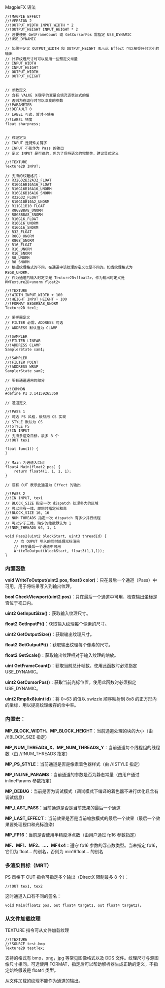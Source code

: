 MagpieFX 语法

``` hlsl
//!MAGPIE EFFECT
//!VERSION 2
//!OUTPUT_WIDTH INPUT_WIDTH * 2
//!OUTPUT_HEIGHT INPUT_HEIGHT * 2
// 若要使用 GetFrameCount 或 GetCursorPos 需指定 USE_DYNAMIC
//!USE_DYNAMIC

// 如果不定义 OUTPUT_WIDTH 和 OUTPUT_HEIGHT 表示此 Effect 可以接受任何大小的输出
// 计算纹理尺寸时可以使用一些预定义常量
// INPUT_WIDTH
// INPUT_HEIGHT
// OUTPUT_WIDTH
// OUTPUT_HEIGHT


// 参数定义
// 含有 VALUE 关键字的变量会填充该表达式的值
// 否则为在运行时可以改变的参数
//!PARAMETER
//!DEFAULT 0
// LABEL 可选，暂时不使用
//!LABEL 锐度
float sharpness;


// 纹理定义
// INPUT 是特殊关键字
// INPUT 不能作为 Pass 的输出
// 定义 INPUT 是可选的，但为了保持语义的完整性，建议显式定义

//!TEXTURE
Texture2D INPUT;

// 支持的纹理格式：
// R32G32B32A32_FLOAT
// R16G16B16A16_FLOAT
// R16G16B16A16_UNORM
// R16G16B16A16_SNORM
// R32G32_FLOAT
// R10G10B10A2_UNORM
// R11G11B10_FLOAT
// R8G8B8A8_UNORM
// R8G8B8A8_SNORM
// R16G16_FLOAT
// R16G16_UNORM
// R16G16_SNORM
// R32_FLOAT
// R8G8_UNORM
// R8G8_SNORM
// R16_FLOAT
// R16_UNORM
// R16_SNORM
// R8_UNORM
// R8_SNORM
// 根据纹理格式的不同，在通道中该纹理的定义也是不同的。如当纹理格式为 R8G8_UNORM，
// 作为通道的输入时定义是 Texture2D<float2>，作为输出时定义是 RWTexture2D<unorm float2>

//!TEXTURE
//!WIDTH INPUT_WIDTH + 100
//!HEIGHT INPUT_HEIGHT + 100
//!FORMAT B8G8R8A8_UNORM
Texture2D tex1;

// 采样器定义
// FILTER 必需，ADDRESS 可选
// ADDRESS 默认值为 CLAMP

//!SAMPLER
//!FILTER LINEAR
//!ADDRESS CLAMP
SamplerState sam1;

//!SAMPLER
//!FILTER POINT
//!ADDRESS WRAP
SamplerState sam2;

// 所有通道通用的部分

//!COMMON
#define PI 3.14159265359

// 通道定义

//!PASS 1
// 可选 PS 风格，依然用 CS 实现
// STYLE 默认为 CS
//!STYLE PS
//!IN INPUT
// 支持多渲染目标，最多 8 个
//!OUT tex1

float func1() {
}

// Main 为通道入口点
float4 Main(float2 pos) {
    return float4(1, 1, 1, 1);
}

// 没有 OUT 表示此通道为 Effect 的输出

//!PASS 2
//!IN INPUT, tex1
// BLOCK_SIZE 指定一次 dispatch 处理多大的区域
// 可以只有一维，即同时指定长和高
//!BLOCK_SIZE 16, 16
// NUM_THREADS 指定一次 dispatch 有多少并行线程
// 可以少于三维，缺少的维数默认为 1
//!NUM_THREADS 64, 1, 1

void Pass2(uint2 blockStart, uint3 threadId) {
    // 向 OUPUT 写入的同时处理光标渲染
    // 只在最后一个通道中可用
    WriteToOutput(blockStart, float3(1,1,1));
}
```

### 内置函数

**void WriteToOutput(uint2 pos, float3 color)**：只在最后一个通道（Pass）中可用，用于将结果写入到输出纹理。

**bool CheckViewport(uint2 pos)**：只在最后一个通道中可用，检查输出坐标是否位于视口内。

**uint2 GetInputSize()**：获取输入纹理尺寸。

**float2 GetInputPt()**：获取输入纹理每个像素的尺寸。

**uint2 GetOutputSize()**：获取输出纹理尺寸。

**float2 GetOutputPt()**：获取输出纹理每个像素的尺寸。

**float2 GetScale()**：获取输出纹理相对于输入纹理的缩放。

**uint GetFrameCount()**：获取当前总计帧数。使用此函数时必须指定 USE_DYNAMIC。

**uint2 GetCursorPos()**：获取当前光标位置。使用此函数时必须指定 USE_DYNAMIC。

**uint2 Rmp8x8(uint id)**：将 0~63 的值以 swizzle 顺序映射到 8x8 的正方形内的坐标，用以提高纹理缓存的命中率。


### 内置宏：

**MP_BLOCK_WIDTH、MP_BLOCK_HEIGHT**：当前通道处理的块的大小（由 //!BLOCK_SIZE 指定）

**MP_NUM_THREADS_X、MP_NUM_THREADS_Y**：当前通道每个线程组的线程数（由 //!NUM_THREADS 指定）

**MP_PS_STYLE**：当前通道是否是像素着色器样式（由 //!STYLE 指定）

**MP_INLINE_PARAMS**：当前通道的参数是否为静态常量（由用户通过 inlineParams 参数指定）

**MP_DEBUG**：当前是否为调试模式（调试模式下编译的着色器不进行优化且含有调试信息）

**MP_LAST_PASS**：当前通道是否是当前效果的最后一个通道

**MP_LAST_EFFECT**：当前效果是否是当前缩放模式的最后一个效果（最后一个效果要处理视口和光标渲染）

**MP_FP16**：当前是否使用半精度浮点数（由用户通过 fp16 参数指定）

**MF、MF1、MF2、...、MF4x4**：遵守 fp16 参数的浮点数类型。当未指定 fp16，它们为 float... 的别名，否则为 min16float... 的别名


### 多渲染目标（MRT）

PS 风格下 OUT 指令可指定多个输出（DirectX 限制最多 8 个）：
``` hlsl
//!OUT tex1, tex2
```

这时通道入口有不同的签名：
``` hlsl
void Main(float2 pos, out float4 target1, out float4 target2);
```

### 从文件加载纹理

TEXTURE 指令可从文件加载纹理

``` hlsl
//!TEXTURE
//!SOURCE test.bmp
Texture2D testTex;
```

支持的格式有 bmp，png，jpg 等常见图像格式以及 DDS 文件。纹理尺寸与源图像尺寸相同。可选使用 FORMAT，指定后可以帮助解析器生成正确的定义，不指定始终假设是 float4 类型。

从文件加载的纹理不能作为通道的输出。
